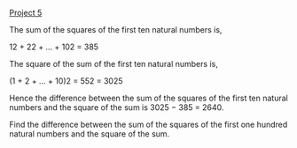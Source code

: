 [Project 5](http://projecteuler.net/problem=5)

The sum of the squares of the first ten natural numbers is,

  12 + 22 + ... + 102 = 385

The square of the sum of the first ten natural numbers is,

  (1 + 2 + ... + 10)2 = 552 = 3025

Hence the difference between the sum of the squares of the first ten natural numbers and the square of the sum is 3025 − 385 = 2640.

Find the difference between the sum of the squares of the first one hundred natural numbers and the square of the sum.
